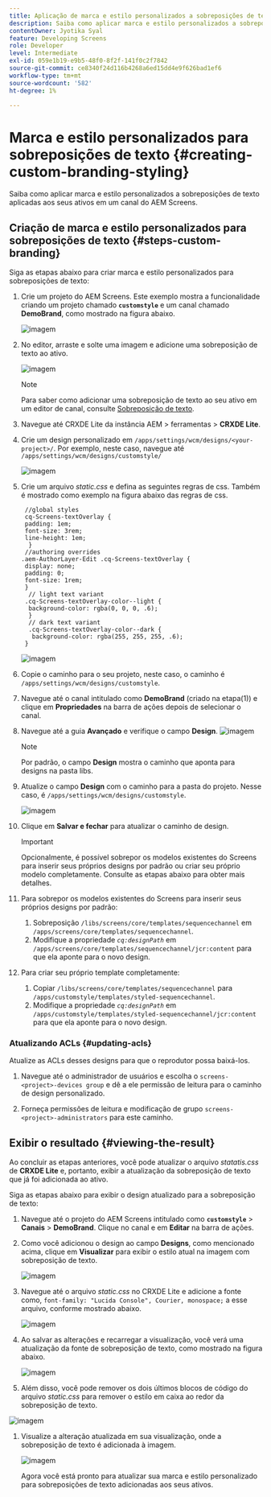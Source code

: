 ```yaml
---
title: Aplicação de marca e estilo personalizados a sobreposições de texto
description: Saiba como aplicar marca e estilo personalizados a sobreposições de texto aplicadas a ativos em um canal do AEM Screens.
contentOwner: Jyotika Syal
feature: Developing Screens
role: Developer
level: Intermediate
exl-id: 059e1b19-e9b5-48f0-8f2f-141f0c2f7842
source-git-commit: ce8340f24d116b4268a6ed15dd4e9f626bad1ef6
workflow-type: tm+mt
source-wordcount: '582'
ht-degree: 1%

---
```


# Marca e estilo personalizados para sobreposições de texto {#creating-custom-branding-styling}

Saiba como aplicar marca e estilo personalizados a sobreposições de texto aplicadas aos seus ativos em um canal do AEM Screens.

## Criação de marca e estilo personalizados para sobreposições de texto {#steps-custom-branding}

Siga as etapas abaixo para criar marca e estilo personalizados para sobreposições de texto:

1. Crie um projeto do AEM Screens. Este exemplo mostra a funcionalidade criando um projeto chamado **`customstyle`** e um canal chamado **DemoBrand**, como mostrado na figura abaixo.

   ![imagem](/help/user-guide/assets/custom-brand/custom-brand1.png)

1. No editor, arraste e solte uma imagem e adicione uma sobreposição de texto ao ativo.

   ![imagem](/help/user-guide/assets/custom-brand/custom-brand2.png)

   >[!NOTE]
   >Para saber como adicionar uma sobreposição de texto ao seu ativo em um editor de canal, consulte [Sobreposição de texto](/help/user-guide/text-overlay.md).

1. Navegue até CRXDE Lite da instância AEM > ferramentas > **CRXDE Lite**.

1. Crie um design personalizado em `/apps/settings/wcm/designs/<your-project>/`. Por exemplo, neste caso, navegue até `/apps/settings/wcm/designs/customstyle/`

   ![imagem](/help/user-guide/assets/custom-brand/custom-brand3.png)

1. Crie um arquivo *static.css* e defina as seguintes regras de css. Também é mostrado como exemplo na figura abaixo das regras de css.

   ```shell
    //global styles
    cq-Screens-textOverlay {
    padding: 1em;
    font-size: 3rem;
    line-height: 1em;
     }
    //authoring overrides
   .aem-AuthorLayer-Edit .cq-Screens-textOverlay {
    display: none;
    padding: 0;
    font-size: 1rem;
    }
     // light text variant
    .cq-Screens-textOverlay-color--light {
     background-color: rgba(0, 0, 0, .6);
     }
     // dark text variant
     .cq-Screens-textOverlay-color--dark {
      background-color: rgba(255, 255, 255, .6);
    }
   ```

   ![imagem](/help/user-guide/assets/custom-brand/custom-brand4.png)

1. Copie o caminho para o seu projeto, neste caso, o caminho é `/apps/settings/wcm/designs/customstyle`.

1. Navegue até o canal intitulado como **DemoBrand** (criado na etapa(1)) e clique em **Propriedades** na barra de ações depois de selecionar o canal.

1. Navegue até a guia **Avançado** e verifique o campo **Design**.
   ![imagem](/help/user-guide/assets/custom-brand/custom-brand5.png)

   >[!NOTE]
   >Por padrão, o campo **Design** mostra o caminho que aponta para designs na pasta libs.

1. Atualize o campo **Design** com o caminho para a pasta do projeto. Nesse caso, é `/apps/settings/wcm/designs/customstyle`.

   ![imagem](/help/user-guide/assets/custom-brand/custom-brand6.png)

1. Clique em **Salvar e fechar** para atualizar o caminho de design.

   >[!IMPORTANT]
   >Opcionalmente, é possível sobrepor os modelos existentes do Screens para inserir seus próprios designs por padrão ou criar seu próprio modelo completamente. Consulte as etapas abaixo para obter mais detalhes.

1. Para sobrepor os modelos existentes do Screens para inserir seus próprios designs por padrão:

   1. Sobreposição `/libs/screens/core/templates/sequencechannel` em `/apps/screens/core/templates/sequencechannel`.
   1. Modifique a propriedade *`cq:designPath`* em `/apps/screens/core/templates/sequencechannel/jcr:content` para que ela aponte para o novo design.

1. Para criar seu próprio template completamente:
   1. Copiar `/libs/screens/core/templates/sequencechannel` para `/apps/customstyle/templates/styled-sequencechannel`.
   1. Modifique a propriedade *`cq:designPath`* em `/apps/customstyle/templates/styled-sequencechannel/jcr:content` para que ela aponte para o novo design.


### Atualizando ACLs {#updating-acls}

Atualize as ACLs desses designs para que o reprodutor possa baixá-los.

1. Navegue até o administrador de usuários e escolha o `screens-<project>-devices group` e dê a ele permissão de leitura para o caminho de design personalizado.

1. Forneça permissões de leitura e modificação de grupo `screens-<project>-administrators` para este caminho.

## Exibir o resultado {#viewing-the-result}

Ao concluir as etapas anteriores, você pode atualizar o arquivo *statatis.css* de **CRXDE Lite** e, portanto, exibir a atualização da sobreposição de texto que já foi adicionada ao ativo.

Siga as etapas abaixo para exibir o design atualizado para a sobreposição de texto:

1. Navegue até o projeto do AEM Screens intitulado como **`customstyle`** > **Canais** > **DemoBrand**. Clique no canal e em **Editar** na barra de ações.

1. Como você adicionou o design ao campo **Designs**, como mencionado acima, clique em **Visualizar** para exibir o estilo atual na imagem com sobreposição de texto.

   ![imagem](/help/user-guide/assets/custom-brand/custom-brand7.png)

1. Navegue até o arquivo *static.css* no CRXDE Lite e adicione a fonte como, `font-family: "Lucida Console", Courier, monospace;` a esse arquivo, conforme mostrado abaixo.

   ![imagem](/help/user-guide/assets/custom-brand/custom-brand8.png)

1. Ao salvar as alterações e recarregar a visualização, você verá uma atualização da fonte de sobreposição de texto, como mostrado na figura abaixo.

   ![imagem](/help/user-guide/assets/custom-brand/custom-brand9.png)

1. Além disso, você pode remover os dois últimos blocos de código do arquivo *static.css* para remover o estilo em caixa ao redor da sobreposição de texto.

![imagem](/help/user-guide/assets/custom-brand/custom-brand10.png)

1. Visualize a alteração atualizada em sua visualização, onde a sobreposição de texto é adicionada à imagem.

   ![imagem](/help/user-guide/assets/custom-brand/custom-brand11.png)

   Agora você está pronto para atualizar sua marca e estilo personalizado para sobreposições de texto adicionadas aos seus ativos.
